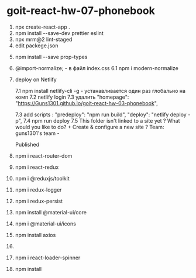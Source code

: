 # goit-react-hw-07-phonebook

1. npx create-react-app .
2. npm install --save-dev prettier eslint
3. npx mrm@2 lint-staged
4. edit packege.json

<!-- "lint-staged": {
   "*.{js,jsx}": "eslint --cache --fix",
   "*.{js,jsx,css,scss,md}": "prettier --write"
   } -->

5. npm install --save prop-types

6. @import-normalize; - в файл index.css
   6.1 npm i modern-normalize

7. deploy on Netlify

   7.1 npm install netlify-cli -g - устанавливается один раз глобально на комп
   7.2 netlify login
   7.3 удалить "homepage": "https://Guns1301.github.io/goit-react-hw-03-phonebook",

   7.3 add scripts :
   "predeploy": "npm run build",
   "deploy": "netlify deploy -p",
   7.4 npm run deploy
   7.5 This folder isn't linked to a site yet
   ? What would you like to do? + Create & configure a new site
   ? Team: guns1301's team -

   Published

8. npm i react-router-dom
9. npm i react-redux
10. npm i @reduxjs/toolkit
11. npm i redux-logger
12. npm i redux-persist
13. npm install @material-ui/core
14. npm i @material-ui/icons
15. npm install axios
16.
17. npm i react-loader-spinner
18. npm install
